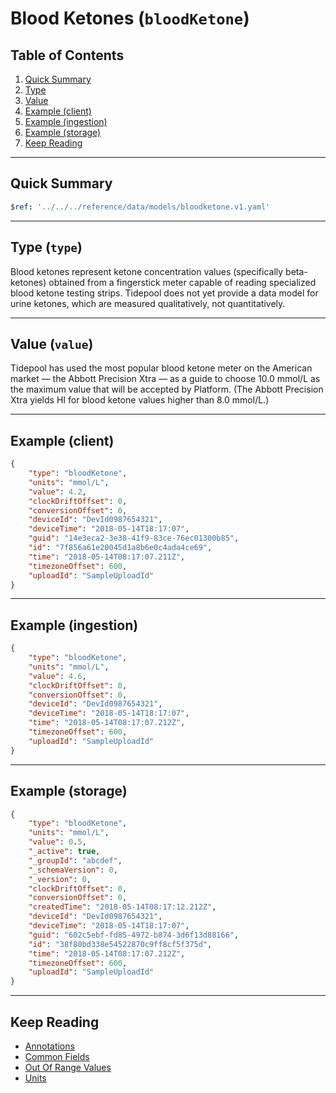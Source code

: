 # Blood Ketones (`bloodKetone`)

## Table of Contents

1. [Quick Summary](#quick-summary)
2. [Type](#type-type)
3. [Value](#value-value)
4. [Example (client)](#example-client)
5. [Example (ingestion)](#example-ingestion)
6. [Example (storage)](#example-storage)
7. [Keep Reading](#keep-reading)

---

## Quick Summary

```yaml json_schema
$ref: '../../../reference/data/models/bloodketone.v1.yaml'
```

---

## Type (`type`)

Blood ketones represent ketone concentration values (specifically beta-ketones) obtained from a fingerstick meter capable of reading specialized blood ketone testing strips. Tidepool does not yet provide a data model for urine ketones, which are measured qualitatively, not quantitatively.

---

## Value (`value`)

Tidepool has used the most popular blood ketone meter on the American market — the Abbott Precision Xtra — as a guide to choose 10.0 mmol/L as the maximum value that will be accepted by Platform. (The Abbott Precision Xtra yields HI for blood ketone values higher than 8.0 mmol/L.)

---

## Example (client)

```json
{
    "type": "bloodKetone",
    "units": "mmol/L",
    "value": 4.2,
    "clockDriftOffset": 0,
    "conversionOffset": 0,
    "deviceId": "DevId0987654321",
    "deviceTime": "2018-05-14T18:17:07",
    "guid": "14e3eca2-3e38-41f9-83ce-76ec01300b85",
    "id": "7f856a61e20045d1a8b6e0c4ada4ce69",
    "time": "2018-05-14T08:17:07.211Z",
    "timezoneOffset": 600,
    "uploadId": "SampleUploadId"
}
```

---

## Example (ingestion)

```json
{
    "type": "bloodKetone",
    "units": "mmol/L",
    "value": 4.6,
    "clockDriftOffset": 0,
    "conversionOffset": 0,
    "deviceId": "DevId0987654321",
    "deviceTime": "2018-05-14T18:17:07",
    "time": "2018-05-14T08:17:07.212Z",
    "timezoneOffset": 600,
    "uploadId": "SampleUploadId"
}
```

---

## Example (storage)

```json
{
    "type": "bloodKetone",
    "units": "mmol/L",
    "value": 0.5,
    "_active": true,
    "_groupId": "abcdef",
    "_schemaVersion": 0,
    "_version": 0,
    "clockDriftOffset": 0,
    "conversionOffset": 0,
    "createdTime": "2018-05-14T08:17:12.212Z",
    "deviceId": "DevId0987654321",
    "deviceTime": "2018-05-14T18:17:07",
    "guid": "602c5ebf-fd85-4972-b874-3d6f13d88166",
    "id": "38f80bd338e54522870c9ff8cf5f375d",
    "time": "2018-05-14T08:17:07.212Z",
    "timezoneOffset": 600,
    "uploadId": "SampleUploadId"
}
```

---

## Keep Reading

* [Annotations](./device-data/annotations.md)
* [Common Fields](./device-data/common-fields.md)
* [Out Of Range Values](./device-data/oor-values.md)
* [Units](./device-data/units.md)
